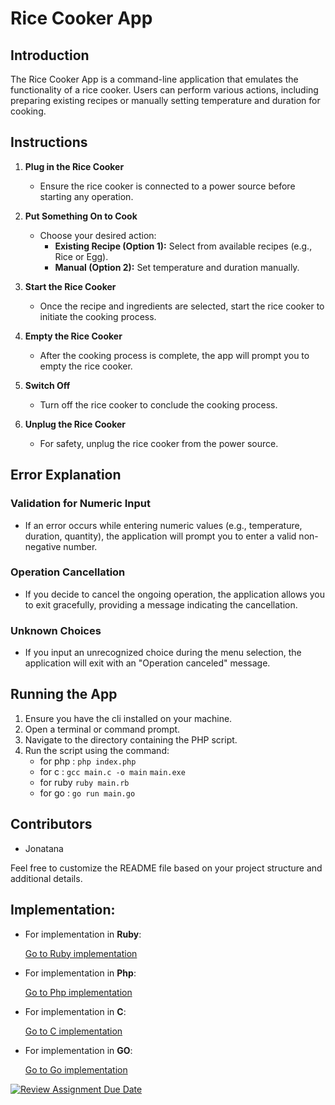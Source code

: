# Rice Cooker App

## Introduction

The Rice Cooker App is a command-line application that emulates the functionality of a rice cooker. Users can perform various actions, including preparing existing recipes or manually setting temperature and duration for cooking.

## Instructions

1. **Plug in the Rice Cooker**
   - Ensure the rice cooker is connected to a power source before starting any operation.

2. **Put Something On to Cook**
   - Choose your desired action:
     - **Existing Recipe (Option 1):** Select from available recipes (e.g., Rice or Egg).
     - **Manual (Option 2):** Set temperature and duration manually.

3. **Start the Rice Cooker**
   - Once the recipe and ingredients are selected, start the rice cooker to initiate the cooking process.

4. **Empty the Rice Cooker**
   - After the cooking process is complete, the app will prompt you to empty the rice cooker.

5. **Switch Off**
   - Turn off the rice cooker to conclude the cooking process.

6. **Unplug the Rice Cooker**
   - For safety, unplug the rice cooker from the power source.

## Error Explanation

### Validation for Numeric Input
- If an error occurs while entering numeric values (e.g., temperature, duration, quantity), the application will prompt you to enter a valid non-negative number.

### Operation Cancellation
- If you decide to cancel the ongoing operation, the application allows you to exit gracefully, providing a message indicating the cancellation.

### Unknown Choices
- If you input an unrecognized choice during the menu selection, the application will exit with an "Operation canceled" message.

## Running the App

1. Ensure you have the cli installed on your machine.
2. Open a terminal or command prompt.
3. Navigate to the directory containing the PHP script.
4. Run the script using the command:
   - for php :
      `php index.php`
   - for c :
     `gcc main.c -o main`
     `main.exe`
   - for ruby
        `ruby main.rb`
   - for go :
        `go run main.go`


## Contributors

- Jonatana

Feel free to customize the README file based on your project structure and additional details.

## Implementation:

- For implementation in **Ruby**:

  [Go to Ruby implementation ](https://github.com/hei-school/cc-d2-my-rice-cooker-JonatanaRandria/tree/feature/ruby)

- For implementation in **Php**:

  [Go to Php implementation ](https://github.com/hei-school/cc-d2-my-rice-cooker-JonatanaRandria/tree/feature/php)

- For implementation in **C**:

  [Go to C implementation ](https://github.com/hei-school/cc-d2-my-rice-cooker-JonatanaRandria/tree/feature/c)

- For implementation in **GO**:

  [Go to Go implementation ](https://github.com/hei-school/cc-d2-my-rice-cooker-JonatanaRandria/tree/feature/go)


[![Review Assignment Due Date](https://classroom.github.com/assets/deadline-readme-button-24ddc0f5d75046c5622901739e7c5dd533143b0c8e959d652212380cedb1ea36.svg)](https://classroom.github.com/a/PHq8Kfj_)
